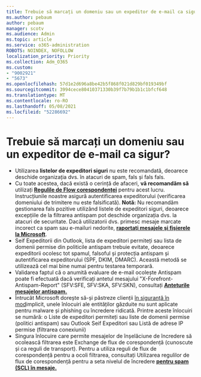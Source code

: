 ```yaml
---
title: Trebuie să marcați un domeniu sau un expeditor de e-mail ca sigur?
ms.author: pebaum
author: pebaum
manager: scotv
ms.audience: Admin
ms.topic: article
ms.service: o365-administration
ROBOTS: NOINDEX, NOFOLLOW
localization_priority: Priority
ms.collection: Adm_O365
ms.custom:
- "9002921"
- "5673"
ms.openlocfilehash: 57d1e2d696a8be42b5f868f021d829bf019349bf
ms.sourcegitcommit: 3994cece80410371330b39f7b79b1b1c1bfcf648
ms.translationtype: MT
ms.contentlocale: ro-RO
ms.lasthandoff: 05/08/2021
ms.locfileid: "52286692"
---
```

# <a name="need-to-mark-a-domain-or-email-sender-safe"></a>Trebuie să marcați un domeniu sau un expeditor de e-mail ca sigur?

- Utilizarea **listelor de expeditori siguri** nu este recomandată, deoarece deschide organizația dvs. în atacuri de spam, fals și fals fals.
- Cu toate acestea, dacă există o cerință de afaceri, **vă recomandăm să** utilizați **[Regulile de Flow corespondenței](https://docs.microsoft.com/microsoft-365/security/office-365-security/create-safe-sender-lists-in-office-365?view=o365-worldwide#recommended-use-mail-flow-rules)** pentru acest lucru. Instrucțiunile noastre asigură autentificarea expeditorului (verificarea domeniului de trimitere nu este falsificată). **Notă:** Nu recomandăm gestionarea fals pozitive utilizând listele de expeditori siguri, deoarece excepțiile de la filtrarea antispam pot deschide organizația dvs. la atacuri de securitate. Dacă utilizatorii dvs. primesc mesaje marcate incorect ca spam sau e-mailuri nedorite, **[raportați mesajele și fișierele la Microsoft](https://protection.office.com/reportsubmission)**.
- Seif Expeditorii din Outlook, lista de expeditori permiteți sau lista  de domenii permise din politicile antispam trebuie evitate, deoarece expeditorii ocolesc tot spamul, falsoful și protecția antispam și autentificarea expeditorului (SPF, DKIM, DMARC). Această metodă se utilizează cel mai bine numai pentru testarea temporară.
- Validarea faptul că o anumită evaluare de e-mail ocolește Antispam poate fi efectuată dacă verificați antetul mesajului "X-Forefront-Antispam-Report" (SFV:SFE, SFV:SKA, SFV:SKN), consultați **[Anteturile mesajelor antispam.](https://docs.microsoft.com/microsoft-365/security/office-365-security/anti-spam-message-headers)**
- Întrucât Microsoft dorește să-și păstreze clienții [în siguranță în mod](https://docs.microsoft.com/microsoft-365/security/office-365-security/secure-by-default#exceptions)implicit, unele înlocuiri ale entităților găzduite nu sunt aplicate pentru malware și phishing cu încredere ridicată. Printre aceste înlocuiri se numără: o Liste de expeditori permiteți sau liste de domenii permise (politici antispam) sau Outlook Seif Expeditori sau Listă de adrese IP permise (filtrarea conexiunii) 
- Singura înlocuire care permite mesajelor de înșelăciune de încredere să ocolească filtrarea este Exchange de flux de corespondență (cunoscute și ca reguli de transport). Pentru a utiliza reguli de flux de corespondență pentru a ocoli filtrarea, consultați Utilizarea regulilor de flux de corespondență pentru a seta nivelul de încredere **[pentru spam (SCL) în mesaje.](https://docs.microsoft.com/microsoft-365/security/office-365-security/use-mail-flow-rules-to-set-the-spam-confidence-level-scl-in-messages)**